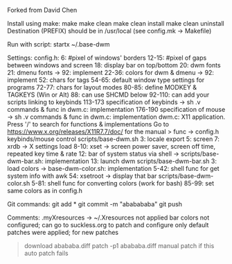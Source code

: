 Forked from David Chen

Install using make:
  make
  make clean
  make clean install
  make clean uninstall
Destination (PREFIX) should be in /usr/local (see config.mk -> Makefile)

Run with script:
  startx ~/.base-dwm

Settings:
  config.h:
    6: #pixel of windows' borders
    12-15: #pixel of gaps between windows and screen
    18: display bar on top/bottom
    20: dwm fonts
    21: dmenu fonts -> 92: implement
    22-36: colors for dwm & dmenu -> 92: implement
    52: chars for tags
    54-65: default window type settings for programs
    72-77: chars for layout modes
    80-85: define MODKEY & TAGKEYS (Win or Alt)
    88: can use SHCMD below
    92-110: can add your scripts linking to keybinds
    113-173 specification of keybinds -> sh .v commands & func in dwm.c: implementation
    176-190 specification of mouse -> sh .v commands & func in dwm.c: implementation
  dwm.c:
    X11 application. Press '/' to search for functions & implementations
    Go to https://www.x.org/releases/X11R7.7/doc/ for the manual
    > func -> config.h keybinds/mouse control
  scripts/base-dwm.sh
    3: locale export
    5: screen
    7: xrdb -> X settings load
    8-10: xset -> screen power saver, screen off time, repeated key time & rate
    12: bar of system status via shell -> scripts/base-dwm-bar.sh: implementation
    13: launch dwm
  scripts/base-dwm-bar.sh
    3: load colors -> base-dwm-color.sh: implementation
    5-42: shell func for get system info with awk
    54: xsetroot -> display that bar
  scripts/base-dwm-color.sh
    5-81: shell func for converting colors (work for bash)
    85-99: set same colors as in config.h

Git commands:
  git add *
  git commit -m "ababababa"
  git push

Comments:
  .myXresources -> ~/.Xresources not applied
  bar colors not configured; can go to suckless.org to patch and configure
  only default patches were applied; for new patches
  > download abababa.diff
  > patch -p1 abababa.diff
  > manual patch if this auto patch fails
